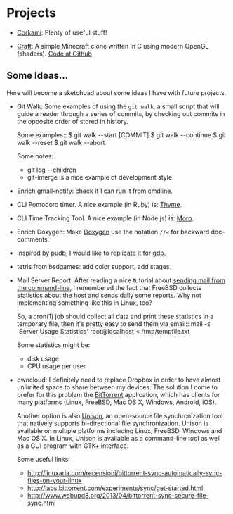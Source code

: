 Projects
========

 - [Corkami](https://code.google.com/p/corkami/):
   Plenty of useful stuff!

 - [Craft](http://www.michaelfogleman.com/craft/):
   A simple Minecraft clone written in C using modern OpenGL (shaders).
   [Code at Github](https://github.com/fogleman/Craft)


Some Ideas...
-------------

Here will become a sketchpad about some ideas I have with future projects.

 - Git Walk:
   Some examples of using the `git walk`, a small script that will guide a
   reader through a series of commits, by checking out commits in the opposite
   order of stored in history.

   Some examples::
    $ git walk --start [COMMIT]
    $ git walk --continue
    $ git walk --reset
    $ git walk --abort

   Some notes:
      * git log --children
      * git-imerge is a nice example of development style

 - Enrich gmail-notify: check if I can run it from cmdline.

 - CLI Pomodoro timer.  A nice example (in Ruby) is:
   [Thyme](https://github.com/hughbien/thyme).

 - CLI Time Tracking Tool.  A nice example (in Node.js) is:
   [Moro](https://github.com/albacoretuna/moro).

 - Enrich Doxygen:
   Make [Doxygen](http://doxygen.org/) use the notation `//<` for backward doc-comments.

 - Inspired by [pudb](https://pypi.python.org/pypi/pudb), I would like to replicate it
   for [gdb](https://www.gnu.org/software/gdb/).

 - tetris from bsdgames: add color support, add stages.

 - Mail Server Report:  After reading a nice tutorial about
   [sending mail from the command-line][linux-mail-article],
   I remembered the fact that FreeBSD collects statistics about the host and
   sends daily some reports.  Why not implementing something like this in
   Linux, too?

   So, a cron(1) job should collect all data and print these statistics in a
   temporary file, then it's pretty easy to send them via email::
     mail -s 'Server Usage Statistics' root@localhost < /tmp/tempfile.txt

   Some statistics might be:
    * disk usage
    * CPU usage per user

[linux-mail-article]:	http://www.binarytides.com/linux-mail-command-examples/

 - owncloud:  I definitely need to replace Dropbox in order to have almost
   unlimited space to share between my devices.  The solution I come to prefer
   for this problem the [BitTorrent](http://bittorrent.com/) application,
   which has clients for many platforms (Linux, FreeBSD, Mac OS X, Windows,
   Android, iOS).

   Another option is also [Unison](http://www.cis.upenn.edu/~bcpierce/unison/),
   an open-source file synchronization tool that natively supports
   bi-directional file synchronization. Unison is available on multiple
   platforms including Linux, FreeBSD, Windows and Mac OS X. In Linux, Unison is
   available as a command-line tool as well as a GUI program with GTK+ interface.

   Some useful links:
    * http://linuxaria.com/recensioni/bittorrent-sync-automatically-sync-files-on-your-linux
    * http://labs.bittorrent.com/experiments/sync/get-started.html
    * http://www.webupd8.org/2013/04/bittorrent-sync-secure-file-sync.html
